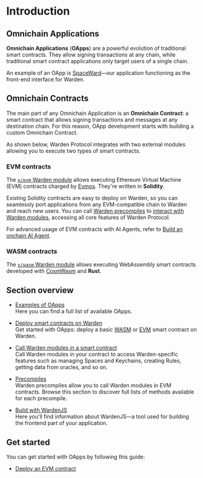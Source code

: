 ﻿---
sidebar_position: 1
---

# Introduction

## Omnichain Applications

**Omnichain Applications** (**OApps**) are a powerful evolution of traditional smart contracts. They allow signing transactions at any chain, while traditional smart contract applications only target users of a single chain.

An example of an OApp is [SpaceWard](https://help.wardenprotocol.org)—our application functioning as the front-end interface for Warden.

## Omnichain Contracts

The main part of any Omnichain Application is an **Omnichain Contract**: a smart contract that allows signing transactions and messages at any destination chain. For this reason, OApp development starts with building a custom Omnichain Contract.

As shown below, Warden Protocol integrates with two external modules allowing you to execute two types of smart contracts.

### EVM contracts

The [`x/evm` Warden module](/learn/warden-protocol-modules/external-modules#xevm) allows executing Ethereum Virtual Machine (EVM) contracts charged by [Evmos](https://docs.evmos.org/protocol/modules/evm). They're written in **Solidity**.

Existing Solidity contracts are easy to deploy on Warden, so you can seamlessly port applications from any EVM-compatible chain to Warden and reach new users. You can call [Warden precompiles](precompiles/introduction) to [interact with Warden modules](interact-with-warden-modules/introduction), accessing all core features of Warden Protocol.

For advanced usage of EVM contracts with AI Agents, refer to [Build an onchain AI Agent](/build-an-agent/build-an-onchain-ai-agent/introduction).

### WASM contracts

The [`x/wasm` Warden module](/learn/warden-protocol-modules/external-modules#xwasm) allows executing WebAssembly smart contracts developed with [CosmWasm](https://cosmwasm.com) and **Rust**.

## Section overview

- [Examples of OApps](examples-of-oapps)  
Here you can find a full list of available OApps.

- [Deploy smart contracts on Warden](/category/deploy-smart-contracts-on-warden)  
Get started with OApps: deploy a basic [WASM](deploy-smart-contracts-on-warden/deploy-a-wasm-contract) or [EVM](deploy-smart-contracts-on-warden/deploy-an-evm-contract) smart contract on Warden.

- [Call Warden modules in a smart contract](interact-with-warden-modules/introduction)  
Call Warden modules in your contract to access Warden-specific features such as managing Spaces and Keychains, creating Rules, getting data from oracles, and so on.

- [Precompiles](precompiles/introduction)  
Warden precompiles allow you to call Warden modules in EVM contracts. Browse this section to discover full lists of methods available for each precompile.

- [Build with WardenJS](wardenjs)  
Here you'll find information about WardenJS—a tool used for building the frontend part of your application.

## Get started

You can get started with OApps by following this guide:

- [Deploy an EVM contract](deploy-smart-contracts-on-warden/deploy-an-evm-contract)